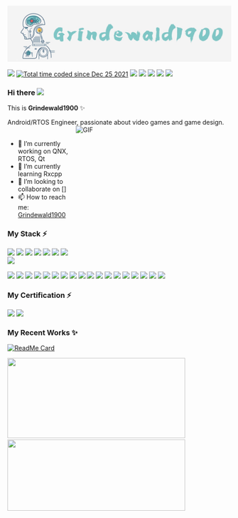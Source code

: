 <p align="center">
  <img src="https://github.com/Grindewald1900/Grindewald1900/blob/master/image/Grindewald.jpg?raw=true">    
</p>  

<p align="left">
    <a href="" alt="Contributors">
        <img src="https://visitor-badge.glitch.me/badge?page_id=Grindewald1900.Grindewald1900" /></a>
    <a href="https://wakatime.com/@62a8741d-035b-492c-99a5-85ec0da2f80d">
        <img src="https://wakatime.com/badge/user/62a8741d-035b-492c-99a5-85ec0da2f80d.svg" alt="Total time coded since Dec 25 2021" /></a>
    <a href="https://github.com/Grindewald1900/Grindewald1900/graphs/contributors" alt="Contributors">
        <img src="https://img.shields.io/github/contributors/Grindewald1900/Grindewald1900" /></a>
    <a href="https://github.com/Grindewald1900/Grindewald1900/pulse" alt="Activity">
        <img src="https://img.shields.io/github/commit-activity/m/Grindewald1900/Grindewald1900" /></a>
    <a href="https://www.youtube.com/channel/UC1RKu9gWG_JPQKy6cnURV1w">
        <img src="https://img.shields.io/badge/video-youtube-red"
            /></a> 
    <a href="https://www.linkedin.com/in/yee-ren-8b63a21a2/">
        <img src="https://img.shields.io/badge/-LinkedIn-black.svg?style=flat-square&logo=linkedin&colorB=555"
            /></a>
     <a href="https://github.com/Grindewald1900/Notebook/blob/master/LICENSE.txt">
        <img src="https://img.shields.io/badge/license-MIT-green"
            /></a> 
</p>


### Hi there <img src="https://media.giphy.com/media/hvRJCLFzcasrR4ia7z/giphy.gif" width="25px">

This is **Grindewald1900** ✨  

Android/RTOS Engineer, passionate about video games and game design.
<img align="right" alt="GIF" src="https://github.com/Gapur/Gapur/blob/master/coding.gif?raw=true" width="350" height="300" />
<br></br>
- 🔭 I’m currently working on QNX, RTOS, Qt
- 🌱 I’m currently learning Rxcpp
- 👯 I’m looking to collaborate on []
- 📫 How to reach me: [Grindewald1900](mailto:grindewald1504@gmail.com)



### My Stack ⚡
<!-- <code><img height="50" src="https://www.vectorlogo.zone/logos/sqlite/sqlite-ar21.svg"></code> -->


<code><img height="55" src="https://www.vectorlogo.zone/logos/android/android-ar21.svg"></code>
<code><img height="55" src="https://www.vectorlogo.zone/logos/kotlinlang/kotlinlang-ar21.svg"></code>
<code><img height="45" src="https://www.vectorlogo.zone/logos/java/java-horizontal.svg"></code>
<code><img height="50" src="https://www.vectorlogo.zone/logos/unity3d/unity3d-ar21.svg"></code>
<code><img height="40" src="https://cdn.worldvectorlogo.com/logos/c--4.svg"></code>
<code><img height="55" src="https://docs.conan.io/1/_images/conan-qnx_neutrino_logo.png"></code>
<code><img height="55" src="https://www.vectorlogo.zone/logos/qtio/qtio-ar21.svg"></code>
<code><img height="55" src="https://www.uctec.com/iot-products-en/wp-content/uploads/sites/7/2022/08/rtos-top_e.jpg"></code>



<code><img height="40" src="http://shutemov.com/wp-content/uploads/2017/11/69563903_3014898355248679_7611766459034763264_n-100x100.png"></code>
<code><img height="40" src="https://www.gstatic.com/devrel-devsite/prod/v12ed1568ba335cc0f2889d02f1380222f752f997d826a87d8efa42899ed696be/bazel/images/lockup.svg"></code>
<code><img height="40" src="https://upload.wikimedia.org/wikipedia/commons/thumb/c/cb/Gradle_logo.png/240px-Gradle_logo.png"></code>
<code><img height="40" src="https://cdn.worldvectorlogo.com/logos/c-1.svg"></code>
<code><img height="40" src="https://www.vectorlogo.zone/logos/dartlang/dartlang-ar21.svg"></code>
<code><img height="40" src="https://www.vectorlogo.zone/logos/mysql/mysql-ar21.svg"></code>
<code><img height="40" src="https://www.vectorlogo.zone/logos/postgresql/postgresql-ar21.svg"></code>
<code><img height="40" src="https://www.vectorlogo.zone/logos/gnu_bash/gnu_bash-ar21.svg"></code>
<code><img height="40" src="https://www.vectorlogo.zone/logos/wordpress/wordpress-ar21.svg"></code>
<code><img height="40" src="https://www.tutorialspoint.com/internet_of_things/images/contiki.jpg"></code>
<code><img height="40" src="https://www.vectorlogo.zone/logos/raspberrypi/raspberrypi-ar21.svg"></code>
<code><img height="40" src="https://www.vectorlogo.zone/logos/arduino/arduino-ar21.svg"></code>
<code><img height="40" src="https://www.vectorlogo.zone/logos/git-scm/git-scm-ar21.svg"></code>
<code><img height="40" src="https://www.vectorlogo.zone/logos/apache_tomcat/apache_tomcat-ar21.svg"></code>
<code><img height="40" src="https://www.vectorlogo.zone/logos/firebase/firebase-ar21.svg"></code>
<code><img height="40" src="https://www.vectorlogo.zone/logos/google_maps/google_maps-ar21.svg"></code>
<code><img height="40" src="https://cdn.worldvectorlogo.com/logos/elastic-kibana.svg"></code>
<code><img height="40" src="https://www.payoda.com/wp-content/uploads/2021/05/1_mbP4Bjrs8Hshx7IgjsUNSg.jpeg"></code>



<!-- <code><img height="40" src="https://www.vectorlogo.zone/logos/w3_html5/w3_html5-ar21.svg"></code> -->
<!-- <code><img height="40" src="https://www.vectorlogo.zone/logos/flutterio/flutterio-ar21.svg"></code> -->
<!-- <code><img height="40" src="https://www.vectorlogo.zone/logos/amazon_aws/amazon_aws-ar21.svg"></code> -->
<!-- <code><img height="40" src="https://www.vectorlogo.zone/logos/golang/golang-ar21.svg"></code> -->

### My Certification ⚡

<code><img height="40" src="https://www.mrcpa.org/wp-content/uploads/2019/02/DFSS-modified.jpg"></code>
<code><img height="40" src="https://encrypted-tbn0.gstatic.com/images?q=tbn:ANd9GcTuN7RLRTQXY881ivf8BTRzFpOxkdN6UGH52g&usqp=CAU"></code>
<!-- <code><img height="40" src=""></code> -->

<!-- 
### I'm interested in 😄
<code><img height="50" src="https://raw.githubusercontent.com/bestofjs/bestofjs-webui/master/public/logos/weex.svg"></code>
<code><img height="50" src="https://www.vectorlogo.zone/logos/angular/angular-ar21.svg"></code>
<code><img height="50" src="https://www.vectorlogo.zone/logos/typescriptlang/typescriptlang-ar21.svg"></code>
<code><img height="50" src="https://www.vectorlogo.zone/logos/sass-lang/sass-lang-ar21.svg"></code>
<code><img height="50" src="https://www.vectorlogo.zone/logos/mongodb/mongodb-ar21.svg"></code>
<code><img height="50" src="https://www.vectorlogo.zone/logos/nodejs/nodejs-ar21.svg"></code>
<code><img height="50" src="https://www.vectorlogo.zone/logos/getbootstrap/getbootstrap-ar21.svg"></code>
 -->









### My Recent Works ✨
[![ReadMe Card](https://github-readme-stats.vercel.app/api/pin/?username=Grindewald1900&repo=SherEats)](https://github.com/Grindewald1900/SherEats)

<!-- add &hide=language to hide certain languages in the chart-->
<p>
  <img height="180em" width ="400em"src="https://github-readme-stats.vercel.app/api?username=Grindewald1900&count_private=true&show_icons=true&theme=vue&hide_border=true" />
  <img height="160em" width ="400em" src="https://github-readme-stats.vercel.app/api/top-langs/?username=Grindewald1900&layout=compact&exclude_repo=Unity3d-Game-Design,WizardChess&theme=vue&hide_border=true"/> 
</p>






[home]:Grindewald1900/Grindewald1900

[my-url]: https://github.com/Grindewald1900/Grindewald1900
[contributors-shield]: https://img.shields.io/github/contributors/othneildrew/Best-README-Template.svg?style=flat-square
[contributors-url]: [my-url]/graphs/contributors
[forks-shield]: https://img.shields.io/github/forks/othneildrew/Best-README-Template.svg?style=flat-square
[forks-url]: https://github.com/Grindewald1900/Notebook/network/members
[stars-shield]: https://img.shields.io/github/stars/othneildrew/Best-README-Template.svg?style=flat-square
[stars-url]: [my-url]/stargazers
[issues-shield]: https://img.shields.io/github/issues/othneildrew/Best-README-Template.svg?style=flat-square
[issues-url]: [my-url]/issues
[license-shield]: https://img.shields.io/badge/license-MIT-green
[license-url]: [my-url]/blob/master/LICENSE.txt
[linkedin-shield]: https://img.shields.io/badge/-LinkedIn-black.svg?style=flat-square&logo=linkedin&colorB=555
[linkedin-url]: https://www.linkedin.com/in/yee-ren-8b63a21a2/
[product-screenshot]: images/screenshot.png
